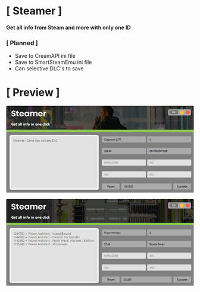 # [ Steamer ]


**Get all info from Steam and more with only one ID**

### [ Planned ]

- Save to CreamAPI ini file
- Save to SmartSteamEmu ini file
- Can selective DLC's to save


# [ Preview ]
![img1](https://raw.githubusercontent.com/semnyk/Steamer/main/image/Image1.PNG)

![img2](https://raw.githubusercontent.com/semnyk/Steamer/main/image/Image2.PNG)
